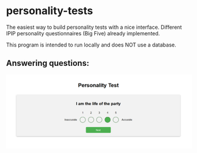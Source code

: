 # personality-tests
The easiest way to build personality tests with a nice interface. Different IPIP personality questionnaires (Big Five) already implemented.

This program is intended to run locally and does NOT use a database.

## Answering questions:
![questions](images/question.png)
